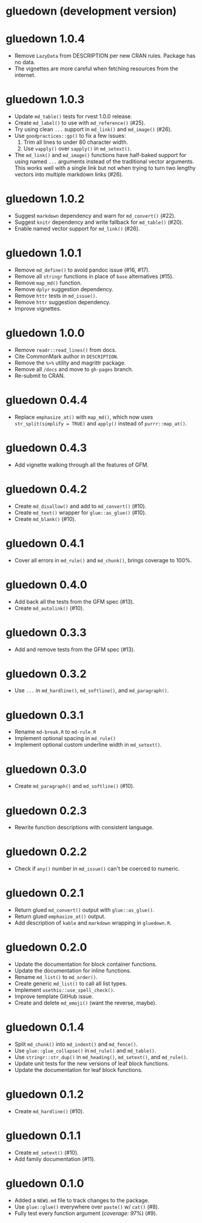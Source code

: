 # gluedown (development version)

# gluedown 1.0.4

* Remove `LazyData` from DESCRIPTION per new CRAN rules. Package has no data.
* The vignettes are more careful when fetching resources from the internet.

# gluedown 1.0.3

* Update `md_table()` tests for rvest 1.0.0 release.
* Create `md_label()` to use with `md_reference()` (#25).
* Try using clean `...` support in `md_link()` and `md_image()` (#26).
* Use `goodpractices::gp()` to fix a few issues:
    1. Trim all lines to under 80 character width.
    2. Use `vapply()` over `sapply()` in `md_setext()`.
* The `md_link()` and `md_image()` functions have half-baked support for using
named `...` arguments instead of the traditional vector arguments. This works
well with a single link but not when trying to turn two lengthy vectors into
multiple markdown links (#26).

# gluedown 1.0.2

* Suggest `markdown` dependency and warn for `md_convert()` (#22).
* Suggest `knitr` dependency and write fallback for `md_table()` (#20).
* Enable named vector support for `md_link()` (#26).

# gluedown 1.0.1

* Remove `md_define()` to avoid pandoc issue (#16, #17).
* Remove all `stringr` functions in place of `base` alternatives (#15).
* Remove `map_md()` function.
* Remove `dplyr` suggestion dependency.
* Remove `httr` tests in `md_issue()`.
* Remove `httr` suggestion dependency.
* Improve vignettes.

# gluedown 1.0.0

* Remove `readr::read_lines()` from docs.
* Cite CommonMark author in `DESCRIPTION`.
* Remove the `%>%` utility and magrittr package.
* Remove all `/docs` and move to `gh-pages` branch.
* Re-submit to CRAN.

# gluedown 0.4.4

* Replace `emphasize_at()` with `map_md()`, which now uses 
`str_split(simplify = TRUE)` and `apply()` instead of `purrr::map_at()`.

# gluedown 0.4.3

* Add vignette walking through all the features of GFM.

# gluedown 0.4.2

* Create `md_disallow()` and add to `md_convert()` (#10).
* Create `md_text()` wrapper for `glue::as_glue()` (#10).
* Create `md_blank()` (#10).

# gluedown 0.4.1

* Cover all errors in `md_rule()` and `md_chunk()`, brings coverage to 100%.

# gluedown 0.4.0

* Add back all the tests from the GFM spec (#13).
* Create `md_autolink()` (#10).

# gluedown 0.3.3

* Add and remove tests from the GFM spec (#13).

# gluedown 0.3.2

* Use `...` in `md_hardline()`, `md_softline()`, and `md_paragraph()`.

# gluedown 0.3.1

* Rename `md-break.R` to `md-rule.R`
* Implement optional spacing in `md_rule()`
* Implement optional custom underline width in `md_setext()`.

# gluedown 0.3.0

* Create `md_paragraph()` and `md_softline()` (#10).

# gluedown 0.2.3

* Rewrite function descriptions with consistent language.

# gluedown 0.2.2

* Check if `any()` number in `md_issue()` can't be coerced to numeric.

# gluedown 0.2.1

* Return glued `md_convert()` output with `glue::as_glue()`.
* Return glued `emphasize_at()` output.
* Add description of `kable` and `markdown` wrapping in `gluedown.R`.

# gluedown 0.2.0

* Update the documentation for block container functions.
* Update the documentation for inline functions.
* Rename `md_list()` to `md_order()`.
* Create generic `md_list()` to call all list types.
* Implement `usethis::use_spell_check()`.
* Improve template GitHub issue.
* Create and delete `md_emoji()` (want the reverse, maybe).

# gluedown 0.1.4

* Split `md_chunk()` into `md_indent()` and `md_fence()`.
* Use `glue::glue_collapse()` in `md_rule()` and `md_table()`.
* Use `stringr::str_dup()` in `md_heading()`, `md_setext()`, and `md_rule()`.
* Update unit tests for the new versions of leaf block functions.
* Update the documentation for leaf block functions.

# gluedown 0.1.2

* Create `md_hardline()` (#10).

# gluedown 0.1.1

* Create `md_setext()` (#10).
* Add family documentation (#11).

# gluedown 0.1.0

* Added a `NEWS.md` file to track changes to the package.
* Use `glue::glue()` everywhere over `paste()` w/ `cat()` (#8).
* Fully test every function argument (_coverage: 97%_) (#9).
